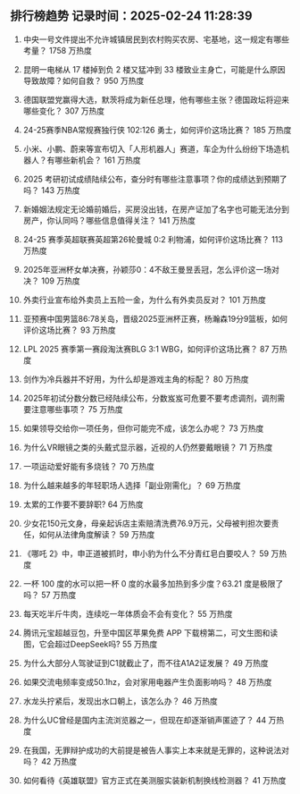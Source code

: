 
## 排行榜趋势 记录时间：2025-02-24 11:28:39
  
  1. 中央一号文件提出不允许城镇居民到农村购买农房、宅基地，这一规定有哪些考量？ 1758 万热度
    
  2. 昆明一电梯从 17 楼掉到负 2 楼又猛冲到 33 楼致业主身亡，可能是什么原因导致故障？如何自救？ 950 万热度
    
  3. 德国联盟党赢得大选，默茨将成为新任总理，他有哪些主张？德国政坛将迎来哪些变化？ 307 万热度
    
  4. 24-25赛季NBA常规赛独行侠 102:126 勇士，如何评价这场比赛？ 185 万热度
    
  5. 小米、小鹏、蔚来等宣布切入「人形机器人」赛道，车企为什么纷纷下场造机器人？有哪些新机会？ 161 万热度
    
  6. 2025 考研初试成绩陆续公布，查分时有哪些注意事项？你的成绩达到预期了吗？ 143 万热度
    
  7. 新婚姻法规定无论婚前婚后，买房没出钱，在房产证加了名字也可能无法分到房产，你认同吗？哪些信息值得关注？ 141 万热度
    
  8. 24-25 赛季英超联赛英超第26轮曼城 0:2 利物浦，如何评价这场比赛？ 113 万热度
    
  9. 2025年亚洲杯女单决赛，孙颖莎0：4不敌王曼昱丢冠，怎么评价这一场对决？ 109 万热度
    
  10. 外卖行业宣布给外卖员上五险一金，为什么有外卖员反对？ 101 万热度
    
  11. 亚预赛中国男篮86:78关岛，晋级2025亚洲杯正赛，杨瀚森19分9篮板，如何评价这场比赛？ 93 万热度
    
  12. LPL 2025 赛季第一赛段淘汰赛BLG 3:1 WBG，如何评价这场比赛？ 87 万热度
    
  13. 剑作为冷兵器并不好用，为什么却是游戏主角的标配？ 80 万热度
    
  14. 2025年初试分数分数已经陆续公布，分数岌岌可危要不要考虑调剂，调剂需要注意哪些事项？ 75 万热度
    
  15. 如果领导交给你一项任务，但你可能完不成，该怎么办呢？ 73 万热度
    
  16. 为什么VR眼镜之类的头戴式显示器，近视的人仍然要戴眼镜？ 71 万热度
    
  17. 一项运动爱好能有多烧钱？ 70 万热度
    
  18. 为什么越来越多的年轻职场人选择「副业刚需化」？ 69 万热度
    
  19. 太累的工作要不要辞职? 64 万热度
    
  20. 少女花150元文身，母亲起诉店主索赔清洗费76.9万元，父母被判担次要责任，如何从法律角度解读？ 59 万热度
    
  21. 《哪吒 2》中，申正道被抓时，申小豹为什么不分青红皂白要咬人？ 59 万热度
    
  22. 一杯 100 度的水可以把一杯 0 度的水最多加热到多少度？63.21 度是极限了吗？ 57 万热度
    
  23. 每天吃半斤牛肉，连续吃一年体质会不会有变化？ 55 万热度
    
  24. 腾讯元宝超越豆包，升至中国区苹果免费 APP 下载榜第二，可文生图和读图，它会超过DeepSeek吗? 55 万热度
    
  25. 为什么大部分人驾驶证到C1就截止了，而不往A1A2证发展？ 49 万热度
    
  26. 如果交流电频率变成50.1hz，会对家用电器产生负面影响吗？ 48 万热度
    
  27. 水龙头拧紧后，发现出水口朝上，该怎么办？ 46 万热度
    
  28. 为什么UC曾经是国内主流浏览器之一，但现在却逐渐销声匿迹了？ 44 万热度
    
  29. 在我国，无罪辩护成功的大前提是被告人事实上本来就是无罪的，这种说法对吗？ 42 万热度
    
  30. 如何看待《英雄联盟》官方正式在美测服实装新机制换线检测器？ 41 万热度
    